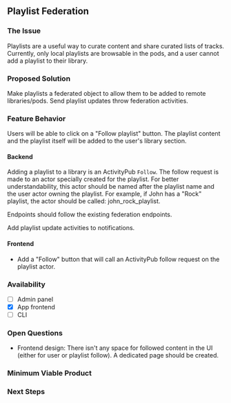 ## Playlist Federation

### The Issue

Playlists are a useful way to curate content and share curated lists of tracks. Currently, only local playlists are browsable in the pods, and a user cannot add a playlist to their library.

### Proposed Solution

Make playlists a federated object to allow them to be added to remote libraries/pods. Send playlist updates throw federation activities. 

### Feature Behavior

Users will be able to click on a "Follow playlist" button. The playlist content and the playlist itself will be added to the user's library section.

#### Backend

Adding a playlist to a library is an ActivityPub `Follow`. The follow request is made to an actor specially created for the playlist. For better understandability, this actor should be named after the playlist name and the user actor owning the playlist. For example, if John has a "Rock" playlist, the actor should be called: john_rock_playlist.

Endpoints should follow the existing federation endpoints.

Add playlist update activities to notifications. 

#### Frontend

- Add a "Follow" button that will call an ActivityPub follow request on the playlist actor.

### Availability

- [ ] Admin panel
- [x] App frontend
- [ ] CLI

### Open Questions

- Frontend design: There isn't any space for followed content in the UI (either for user or playlist follow). A dedicated page should be created.

### Minimum Viable Product

### Next Steps
